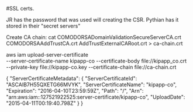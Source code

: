 #SSL certs.

JR has the password that was used will creating the CSR.
Pythian has it stored in their "secret servers"

Create CA chain:
cat COMODORSADomainValidationSecureServerCA.crt COMODORSAAddTrustCA.crt AddTrustExternalCARoot.crt > ca-chain.crt

aws iam upload-server-certificate \
 --server-certificate-name kipapp-co --certificate-body file://kipapp_co.crt \
 --private-key file://kipapp-co.key --certificate-chain file://ca-chain.crt


{
    "ServerCertificateMetadata": {
        "ServerCertificateId": "ASCAIB7H55QXETG66MVYK",
        "ServerCertificateName": "kipapp-co",
        "Expiration": "2016-04-10T23:59:59Z",
        "Path": "/",
        "Arn": "arn:aws:iam::127521922525:server-certificate/kipapp-co",
        "UploadDate": "2015-04-11T00:19:40.798Z"
    }
}

